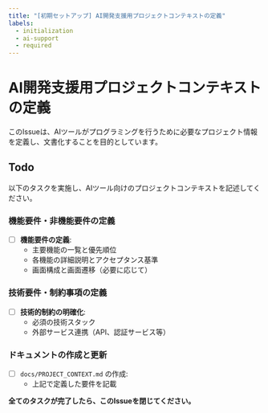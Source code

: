```yaml
---
title: "[初期セットアップ] AI開発支援用プロジェクトコンテキストの定義"
labels:
  - initialization
  - ai-support
  - required
---
```


# AI開発支援用プロジェクトコンテキストの定義

このIssueは、AIツールがプログラミングを行うために必要なプロジェクト情報を定義し、文書化することを目的としています。

## Todo

以下のタスクを実施し、AIツール向けのプロジェクトコンテキストを記述してください。

### 機能要件・非機能要件の定義

- [ ] **機能要件の定義**:
  - 主要機能の一覧と優先順位
  - 各機能の詳細説明とアクセプタンス基準
  - 画面構成と画面遷移（必要に応じて）

### 技術要件・制約事項の定義

- [ ] **技術的制約の明確化**:
  - 必須の技術スタック
  - 外部サービス連携（API、認証サービス等）

### ドキュメントの作成と更新

- [ ] `docs/PROJECT_CONTEXT.md` の作成:
  - 上記で定義した要件を記載

**全てのタスクが完了したら、このIssueを閉じてください。**
